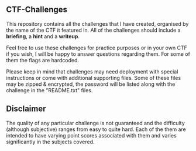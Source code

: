 ## CTF-Challenges

This repository contains all the challenges that I have created, organised by the name of the CTF it featured in.
All of the challenges should include a __briefing__, a __hint__ and a __writeup__.

Feel free to use these challenges for practice purposes or in your own CTF if you wish,
I will be happy to answer questions regarding them. For some of them the flags are hardcoded.

Please keep in mind that challenges may need deployment with special instructions or come with additional supporting files.
Some of these files may be zipped & encrypted, the password will be listed along with the challenge in the "README.txt" files.

## Disclaimer

The quality of any particular challenge is not guaranteed and the difficulty (although subjective) ranges from easy to quite hard.
Each of the them are intended to have varying point scores associated with them and varies significantly in the subjects covered.
